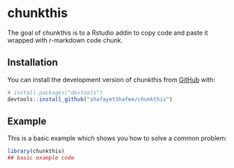
# chunkthis

<!-- badges: start -->
<!-- badges: end -->

The goal of chunkthis is to a Rstudio addin to copy code and paste it wrapped with r-markdown code chunk.

## Installation

You can install the development version of chunkthis from [GitHub](https://github.com/) with:

``` r
# install.packages("devtools")
devtools::install_github("shafayetShafee/chunkthis")
```

## Example

This is a basic example which shows you how to solve a common problem:

``` r
library(chunkthis)
## basic example code
```

